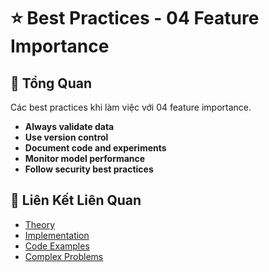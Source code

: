 # ⭐ Best Practices - 04 Feature Importance

## 🎯 Tổng Quan

Các best practices khi làm việc với 04 feature importance.

- **Always validate data**
- **Use version control**
- **Document code and experiments**
- **Monitor model performance**
- **Follow security best practices**

## 🔗 Liên Kết Liên Quan

- [Theory](./THEORY_04_feature_importance.md)
- [Implementation](./IMPLEMENTATION_04_feature_importance.md)
- [Code Examples](./CODE_EXAMPLES_04_feature_importance.md)
- [Complex Problems](./COMPLEX_PROBLEMS.md)
